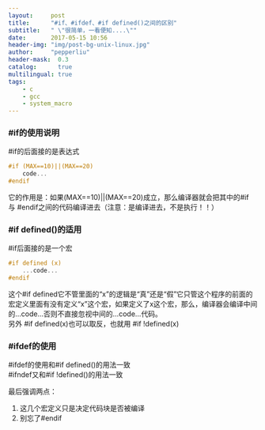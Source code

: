 ```yaml
---
layout:     post
title:      "#if、#ifdef、#if defined()之间的区别"
subtitle:   " \"很简单，一看便知....\""
date:       2017-05-15 10:56
header-img: "img/post-bg-unix-linux.jpg"
author:     "pepperliu"
header-mask:  0.3
catalog:      true
multilingual: true
tags:
    - c
    - gcc
    - system_macro
---
```


### \#if的使用说明

\#if的后面接的是表达式

```c
#if (MAX==10)||(MAX==20)
    code...
#endif
```

它的作用是：如果(MAX==10)||(MAX==20)成立，那么编译器就会把其中的#if 与 #endif之间的代码编译进去（注意：是编译进去，不是执行！！）

### \#if defined()的适用

\#if后面接的是一个宏

```c
#if defined (x)
    ...code...
#endif
```

这个\#if defined它不管里面的“x”的逻辑是“真”还是“假”它只管这个程序的前面的宏定义里面有没有定义“x”这个宏，如果定义了x这个宏，那么，编译器会编译中间的…code…否则不直接忽视中间的…code…代码。  
另外 \#if defined(x)也可以取反，也就用 \#if !defined(x)

### \#ifdef的使用

\#ifdef的使用和\#if defined()的用法一致  
\#ifndef又和\#if !defined()的用法一致

最后强调两点：

1. 这几个宏定义只是决定代码块是否被编译
2. 别忘了\#endif
